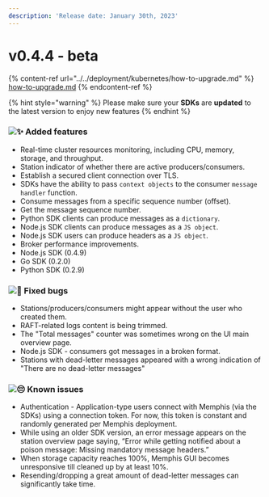 ```yaml
---
description: 'Release date: January 30th, 2023'
---
```


# v0.4.4 - beta

{% content-ref url="../../deployment/kubernetes/how-to-upgrade.md" %}
[how-to-upgrade.md](../../deployment/kubernetes/how-to-upgrade.md)
{% endcontent-ref %}

{% hint style="warning" %}
Please make sure your **SDKs** are **updated** to the latest version to enjoy new features
{% endhint %}

### ![:sparkles:](https://a.slack-edge.com/production-standard-emoji-assets/14.0/apple-medium/2728.png) Added features

* Real-time cluster resources monitoring, including CPU, memory, storage, and throughput.
* Station indicator of whether there are active producers/consumers.
* Establish a secured client connection over TLS.
* SDKs have the ability to pass `context objects` to the consumer `message handler` function.
* Consume messages from a specific sequence number (offset).
* Get the message sequence number.
* Python SDK clients can produce messages as a `dictionary`.
* Node.js SDK clients can produce messages as a `JS object`.
* Node.js SDK users can produce headers as a `JS object`.
* Broker performance improvements.&#x20;
* Node.js SDK (0.4.9)&#x20;
* Go SDK (0.2.0)&#x20;
* Python SDK (0.2.9)

### ![:bug:](https://a.slack-edge.com/production-standard-emoji-assets/14.0/apple-medium/1f41b.png) Fixed bugs

* Stations/producers/consumers might appear without the user who created them.&#x20;
* RAFT-related logs content is being trimmed.&#x20;
* The "Total messages" counter was sometimes wrong on the UI main overview page.
* Node.js SDK - consumers got messages in a broken format.
* Stations with dead-letter messages appeared with a wrong indication of "There are no dead-letter messages"

### ![:pensive:](https://a.slack-edge.com/production-standard-emoji-assets/14.0/apple-medium/1f614.png) Known issues

* Authentication - Application-type users connect with Memphis (via the SDKs) using a connection token. For now, this token is constant and randomly generated per Memphis deployment.
* While using an older SDK version, an error message appears on the station overview page saying, “Error while getting notified about a poison message: Missing mandatory message headers.”
* When storage capacity reaches 100%, Memphis GUI becomes unresponsive till cleaned up by at least 10%.
* Resending/dropping a great amount of dead-letter messages can significantly take time.
